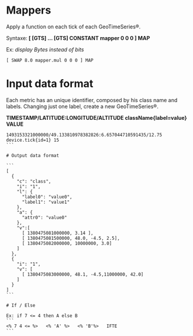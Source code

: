 # Mappers

Apply a function on each tick of each GeoTimeSeries®.

Syntaxe: __[ [GTS] ... [GTS] CONSTANT mapper 0 0 0 ] MAP__

Ex: *display Bytes instead of bits*
```
[ SWAP 8.0 mapper.mul 0 0 0 ] MAP
```

# Input data format

Each metric has an unique identifier, composed by his class name and labels. Changing just one label, create a new GeoTimeSeries®.

__TIMESTAMP/LATITUDE:LONGITUDE/ALTITUDE className{label=value} VALUE__

````
1493153321000000/49.133810978382826:6.657044710591435/12.75 device.tick{id=1} 15
```

# Output data format

```
[
  {
    "c": "class",
    "i": "1",
    "l": {
      "label0": "value0",
      "label1": "value1"
    },
    "a": {
      "attr0": "value0"
    },
    "v":[
      [ 1380475081000000, 3.14 ],
      [ 1380475081500000, 48.0, -4.5, 2.5],
      [ 1380475082000000, 10000000, 3.0]
    ]
  },
  {
    "i": "1",
    "v": [
      [ 1380475083000000, 48.1, -4.5,11000000, 42.0]
    ]
  }
]
```

# If / Else

Ex: if 7 <= 4 then A else B
```
<% 7 4 <= %>   <% 'A' %>   <% 'B'%>   IFTE
```
